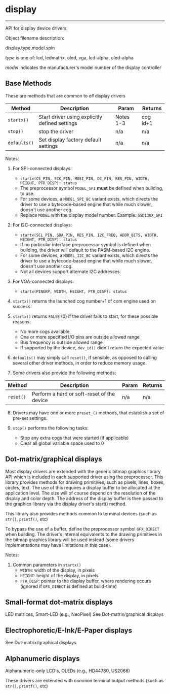 # display
---------

API for display device drivers

Object filename description:

display.type.model.spin

_type_ is one of: lcd, ledmatrix, oled, vga, lcd-alpha, oled-alpha

_model_ indicates the manufacturer's model number of the display controller


## Base Methods

These are methods that are common to _all_ display drivers

| Method          | Description                                      | Param     | Returns        |
| --------------- | ------------------------------------------------ | --------- | -------------- |
| `startx()`      | Start driver using explicitly defined settings   | Notes 1-3 | cog id+1       |
| `stop()`        | stop the driver                                  | n/a       | n/a            |
| `defaults()`    | Set display factory default settings             | n/a       | n/a            |

Notes:

1. For SPI-connected displays:
	* `startx(CS_PIN, SCK_PIN, MOSI_PIN, DC_PIN, RES_PIN, WIDTH, HEIGHT, PTR_DISP): status`
	* The preprocessor symbol `MODEL_SPI` __must__ be defined when building, to use.
	* For some devices, a `MODEL_SPI_BC` variant exists, which directs the driver to use a
bytecode-based engine that while much slower, doesn't use another cog.
	* Replace `MODEL` with the display model number. Example: `SSD130X_SPI`

2. For I2C-connected displays:
	* `startx(SCL_PIN, SDA_PIN, RES_PIN, I2C_FREQ, ADDR_BITS, WIDTH, HEIGHT, PTR_DISP): status`
	* If no particular interface preprocessor symbol is defined when building, the driver will
default to the PASM-based I2C engine.
	* For some devices, a `MODEL_I2C_BC` variant exists, which directs the driver to use a
bytecode-based engine that while much slower, doesn't use another cog.
	* Not all devices support alternate I2C addresses.

3. For VGA-connected displays:
	* `startx(PINGRP, WIDTH, HEIGHT, PTR_DISP): status`

4. `startx()` returns the launched cog number+1 of com engine used on success.

5. `startx()` returns `FALSE` (0) if the driver fails to start, for these possible reasons:
	* No more cogs available
	* One or more specified I/O pins are outside allowed range
	* Bus frequency is outside allowed range
	* If supported by the device, `dev_id()` didn't return the expected value

6. `defaults()` may simply call `reset()`, if sensible, as opposed to calling several other driver
methods, in order to reduce memory usage.

7. Some drivers also provide the following methods:

| Method          | Description                                      | Param    | Returns         |
| --------------- | ------------------------------------------------ | -------- | --------------- |
| `reset()`       | Perform a hard or soft-reset of the device       | n/a      | n/a             |

8. Drivers may have one or more `preset_()` methods, that establish a set of pre-set settings.

9. `stop()` performs the following tasks:
	* Stop any extra cogs that were started (if applicable)
	* Clear all global variable space used to 0

## Dot-matrix/graphical displays

Most display drivers are extended with the generic bitmap graphics library [API](graphics.common.md)
which is included in each supported driver using the preprocessor. This library provides methods
for drawing primitives, such as pixels, lines, boxes, circles, text. The use of this requires a
display buffer to be allocated at the application level. The size will of course depend on the
resolution of the display and color depth. The address of the display buffer is then passed to the
graphics library via the display driver's start() method.

This library also provides methods common to terminal devices (such as `str()`, `printf()`, etc)

To bypass the use of a buffer, define the preprocessor symbol `GFX_DIRECT` when building.
The driver's internal equivalents to the drawing primitives in the bitmap graphics library
will be used instead (some drivers implementations may have limitations in this case).

Notes:
1. Common parameters in `startx()`
	* `WIDTH`: width of the display, in pixels
	* `HEIGHT`: height of the display, in pixels
	* `PTR_DISP`: pointer to the display buffer, where rendering occurs (ignored if `GFX_DIRECT`
		is defined at build-time)

## Small-format dot-matrix displays

LED matrices, Smart-LED (e.g., NeoPixel)
See Dot-matrix/graphical displays


## Electrophoretic/E-Ink/E-Paper displays

See Dot-matrix/graphical displays


## Alphanumeric displays

Alphanumeric-only LCD's, OLEDs (e.g., HD44780, US2066)

These drivers are extended with common terminal output methods (such as `str()`, `printf()`, etc)

